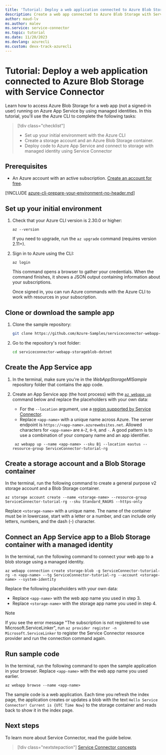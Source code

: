 ```yaml
---
title: 'Tutorial: Deploy a web application connected to Azure Blob Storage with Service Connector'
description: Create a web app connected to Azure Blob Storage with Service Connector.
author: maud-lv
ms.author: malev
ms.service: service-connector
ms.topic: tutorial
ms.date: 11/20/2023
ms.devlang: azurecli
ms.custom: devx-track-azurecli
---
```


# Tutorial: Deploy a web application connected to Azure Blob Storage with Service Connector

Learn how to access Azure Blob Storage for a web app (not a signed-in user) running on Azure App Service by using managed identities. In this tutorial, you'll use the Azure CLI to complete the following tasks:

> [!div class="checklist"]
>
> * Set up your initial environment with the Azure CLI
> * Create a storage account and an Azure Blob Storage container.
> * Deploy code to Azure App Service and connect to storage with managed identity using Service Connector

## Prerequisites

* An Azure account with an active subscription. [Create an account for free](https://azure.microsoft.com/free/).

[!INCLUDE [azure-cli-prepare-your-environment-no-header.md](~/articles/reusable-content/azure-cli/azure-cli-prepare-your-environment-no-header.md)]

## Set up your initial environment

1. Check that your Azure CLI version is 2.30.0 or higher:

    ```azurecli
    az --version
    ```

    If you need to upgrade, run the `az upgrade` command (requires version 2.11+).

1. Sign in to Azure using the CLI:

    ```azurecli
    az login
    ```

    This command opens a browser to gather your credentials. When the command finishes, it shows a JSON output containing information about your subscriptions.

    Once signed in, you can run Azure commands with the Azure CLI to work with resources in your subscription.

## Clone or download the sample app

1. Clone the sample repository:

    ```Bash
    git clone https://github.com/Azure-Samples/serviceconnector-webapp-storageblob-dotnet.git
    ```

1. Go to the repository's root folder:

    ```Bash
    cd serviceconnector-webapp-storageblob-dotnet
    ```

## Create the App Service app

1. In the terminal, make sure you're in the *WebAppStorageMISample* repository folder that contains the app code.

1. Create an App Service app (the host process) with the [`az webapp up`](/cli/azure/webapp#az-webapp-up) command below and replace the placeholders with your own data:

    * For the `--location` argument, use a [region supported by Service Connector](concept-region-support.md).
    * Replace `<app-name>` with a unique name across Azure. The server endpoint is `https://<app-name>.azurewebsites.net`. Allowed characters for `<app-name>` are `A`-`Z`, `0`-`9`, and `-`. A good pattern is to use a combination of your company name and an app identifier.

   ```azurecli
    az webapp up --name <app-name> --sku B1 --location eastus --resource-group ServiceConnector-tutorial-rg
    ```

## Create a storage account and a Blob Storage container

In the terminal, run the following command to create a general purpose v2 storage account and a Blob Storage container.

```azurecli
az storage account create --name <storage-name> --resource-group ServiceConnector-tutorial-rg --sku Standard_RAGRS --https-only
```

Replace `<storage-name>` with a unique name. The name of the container must be in lowercase, start with a letter or a number, and can include only letters, numbers, and the dash (-) character.

## Connect an App Service app to a Blob Storage container with a managed identity

In the terminal, run the following command to connect your web app to a blob storage using a managed identity.

```azurecli
az webapp connection create storage-blob -g ServiceConnector-tutorial-rg -n <app-name> --tg ServiceConnector-tutorial-rg --account <storage-name> --system-identity
```

Replace the following placeholders with your own data:

* Replace `<app-name>` with the web app name you used in step 3.
* Replace `<storage-name>` with the storage app name you used in step 4.

> [!NOTE]
> If you see the error message "The subscription is not registered to use Microsoft.ServiceLinker", run `az provider register -n Microsoft.ServiceLinker` to register the Service Connector resource provider and run the connection command again.

## Run sample code

In the terminal, run the following command to open the sample application in your browser. Replace `<app-name>` with the web app name you used earlier.

```Azure CLI
az webapp browse --name <app-name> 
```

The sample code is a web application. Each time you refresh the index page, the application creates or updates a blob with the text `Hello Service Connector! Current is {UTC Time Now}` to the storage container and reads back to show it in the index page.

## Next steps

To learn more about Service Connector, read the guide below.

> [!div class="nextstepaction"]
> [Service Connector concepts](./concept-service-connector-internals.md)
